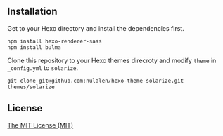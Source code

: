 ## Installation
Get to your Hexo directory and install the dependencies first.

```shell
npm install hexo-renderer-sass
npm install bulma
```

Clone this repository to your Hexo themes direcroty and modify `theme` in `_config.yml` to `solarize`.

```shell
git clone git@github.com:nulalen/hexo-theme-solarize.git themes/solarize
```

## License
[The MIT License (MIT)](https://opensource.org/licenses/MIT)

